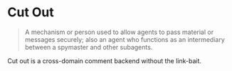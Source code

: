 # Cut Out
> A mechanism or person used to allow agents to pass material or messages securely; also an agent who functions as an intermediary between a spymaster and other subagents.

Cut out is a cross-domain comment backend without the link-bait.

